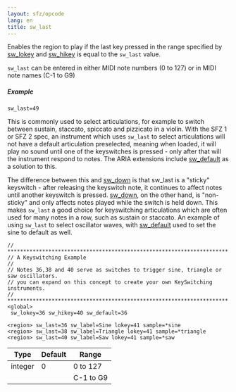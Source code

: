 ```yaml
---
layout: sfz/opcode
lang: en
title: sw_last
---
```

Enables the region to play if the last key pressed in the range specified by
[sw_lokey](sw_lokey) and [sw_hikey](sw_lokey)
is equal to the `sw_last` value.

`sw_last` can be entered in either MIDI note numbers (0 to 127) or in MIDI note
names (C-1 to G9)

##### Example

```
sw_last=49
```

This is commonly used to select articulations, for example to switch between
sustain, staccato, spiccato and pizzicato in a violin. With the SFZ 1 or SFZ 2
spec, an instrument which uses `sw_last` to select articulations will not have a
default articulation preselected, meaning when loaded, it will play no sound
until one of the keyswitches is pressed - only after that will the instrument
respond to notes. The ARIA extensions include [sw_default](sw_default)
as a solution to this.

The difference between this and [sw_down](sw_down) is that sw_last
is a "sticky" keyswitch - after releasing the keyswitch note, it continues to
affect notes until another keyswitch is pressed. [sw_down](sw_down),
on the other hand, is "non-sticky" and only affects notes played while
the switch is held down. This makes `sw_last` a good choice for keyswitching
articulations which are often used for many notes in a row,
such as sustain or staccato.
An example of using `sw_last` to select oscillator waves, with [sw_default](sw_default)
used to set the sine to default as well.

```
// **********************************************************************
// A Keyswitching Example
//
// Notes 36,38 and 40 serve as switches to trigger sine, triangle or saw oscillators.
// you can expand on this concept to create your own KeySwitching instruments.
// **********************************************************************
<global>
 sw_lokey=36 sw_hikey=40 sw_default=36

<region> sw_last=36 sw_label=Sine lokey=41 sample=*sine
<region> sw_last=38 sw_label=Triangle lokey=41 sample=*triangle
<region> sw_last=40 sw_label=Saw lokey=41 sample=*saw
```

| Type    | Default | Range     |
| ---     | ---     | ---       |
| integer |  0      | 0 to 127  |
|         |         | C-1 to G9 |
